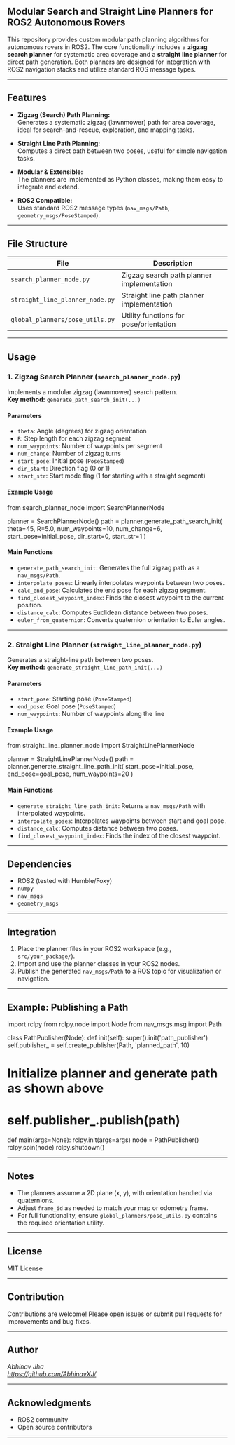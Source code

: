 ## Modular Search and Straight Line Planners for ROS2 Autonomous Rovers

This repository provides custom modular path planning algorithms for autonomous rovers in ROS2. The core functionality includes a **zigzag search planner** for systematic area coverage and a **straight line planner** for direct path generation. Both planners are designed for integration with ROS2 navigation stacks and utilize standard ROS message types.

---

## Features

- **Zigzag (Search) Path Planning:**  
  Generates a systematic zigzag (lawnmower) path for area coverage, ideal for search-and-rescue, exploration, and mapping tasks.

- **Straight Line Path Planning:**  
  Computes a direct path between two poses, useful for simple navigation tasks.

- **Modular & Extensible:**  
  The planners are implemented as Python classes, making them easy to integrate and extend.

- **ROS2 Compatible:**  
  Uses standard ROS2 message types (`nav_msgs/Path`, `geometry_msgs/PoseStamped`).

---

## File Structure

| File                              | Description                                   |
|------------------------------------|-----------------------------------------------|
| `search_planner_node.py`           | Zigzag search path planner implementation     |
| `straight_line_planner_node.py`    | Straight line path planner implementation     |
| `global_planners/pose_utils.py`    | Utility functions for pose/orientation        |

---

## Usage

### 1. Zigzag Search Planner (`search_planner_node.py`)

Implements a modular zigzag (lawnmower) search pattern.  
**Key method:** `generate_path_search_init(...)`

#### Parameters

- `theta`: Angle (degrees) for zigzag orientation
- `R`: Step length for each zigzag segment
- `num_waypoints`: Number of waypoints per segment
- `num_change`: Number of zigzag turns
- `start_pose`: Initial pose (`PoseStamped`)
- `dir_start`: Direction flag (0 or 1)
- `start_str`: Start mode flag (1 for starting with a straight segment)

#### Example Usage

from search_planner_node import SearchPlannerNode

planner = SearchPlannerNode()
path = planner.generate_path_search_init(
theta=45,
R=5.0,
num_waypoints=10,
num_change=6,
start_pose=initial_pose,
dir_start=0,
start_str=1
)


#### Main Functions

- `generate_path_search_init`: Generates the full zigzag path as a `nav_msgs/Path`.
- `interpolate_poses`: Linearly interpolates waypoints between two poses.
- `calc_end_pose`: Calculates the end pose for each zigzag segment.
- `find_closest_waypoint_index`: Finds the closest waypoint to the current position.
- `distance_calc`: Computes Euclidean distance between two poses.
- `euler_from_quaternion`: Converts quaternion orientation to Euler angles.

---

### 2. Straight Line Planner (`straight_line_planner_node.py`)

Generates a straight-line path between two poses.  
**Key method:** `generate_straight_line_path_init(...)`

#### Parameters

- `start_pose`: Starting pose (`PoseStamped`)
- `end_pose`: Goal pose (`PoseStamped`)
- `num_waypoints`: Number of waypoints along the line

#### Example Usage

from straight_line_planner_node import StraightLinePlannerNode

planner = StraightLinePlannerNode()
path = planner.generate_straight_line_path_init(
start_pose=initial_pose,
end_pose=goal_pose,
num_waypoints=20
)


#### Main Functions

- `generate_straight_line_path_init`: Returns a `nav_msgs/Path` with interpolated waypoints.
- `interpolate_poses`: Interpolates waypoints between start and goal pose.
- `distance_calc`: Computes distance between two poses.
- `find_closest_waypoint_index`: Finds the index of the closest waypoint.

---

## Dependencies

- ROS2 (tested with Humble/Foxy)
- `numpy`
- `nav_msgs`
- `geometry_msgs`

---

## Integration

1. Place the planner files in your ROS2 workspace (e.g., `src/your_package/`).
2. Import and use the planner classes in your ROS2 nodes.
3. Publish the generated `nav_msgs/Path` to a ROS topic for visualization or navigation.

---

## Example: Publishing a Path

import rclpy
from rclpy.node import Node
from nav_msgs.msg import Path

class PathPublisher(Node):
def init(self):
super().init('path_publisher')
self.publisher_ = self.create_publisher(Path, 'planned_path', 10)
# Initialize planner and generate path as shown above
# self.publisher_.publish(path)

def main(args=None):
rclpy.init(args=args)
node = PathPublisher()
rclpy.spin(node)
rclpy.shutdown()


---

## Notes

- The planners assume a 2D plane (x, y), with orientation handled via quaternions.
- Adjust `frame_id` as needed to match your map or odometry frame.
- For full functionality, ensure `global_planners/pose_utils.py` contains the required orientation utility.

---

## License

MIT License

---

## Contribution

Contributions are welcome! Please open issues or submit pull requests for improvements and bug fixes.

---

## Author

*Abhinav Jha*  
*https://github.com/AbhinavXJ/*

---

## Acknowledgments

- ROS2 community
- Open source contributors

---

